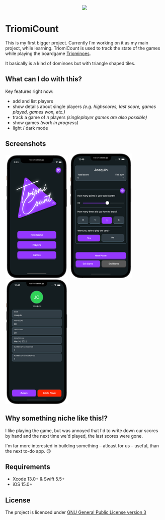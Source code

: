 <p align="center">
    <img src="https://github.com/vogelfrey/TriomiCount/blob/main/logo.png" width=600>
</p>

# TriomiCount
This is my first bigger project. Currently I'm working on it as my main project, while learning.
TriomiCount is used to track the state of the games while playing the boardgame [Triominoes](https://en.wikipedia.org/wiki/Triominoes).

It basically is a kind of dominoes but with triangle shaped tiles.

## What can I do with this?
Key features right now:
* add and list players
* show details about single players *(e.g. highscores, last score, games played, games won, etc.)*
* track a game of *n* players *(singleplayer games are also possible)*
* show games *(work in progress)*
* light / dark mode

## Screenshots
<p float="left">
  <img src="./screenshots/main_menu.png" width="200" />
  <img src="./screenshots/game.png" width="200" />
  <img src="./screenshots/player_details.png" width="200" />
</p>

## Why something niche like this!?
I like playing the game, but was annoyed that I'd to write down our scores by hand and the next time we'd played, the last scores were gone.

I'm far more interested in building something – atleast for us – useful, than the next to-do app. 🙃

## Requirements
* Xcode 13.0+ & Swift 5.5+
* iOS 15.0+

## License
The project is licenced under [GNU General Public License version 3](./LICENSE)